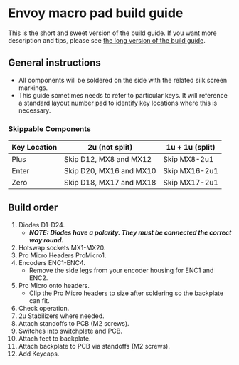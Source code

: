 # Envoy macro pad build guide

This is the short and sweet version of the build guide.  If you want more description and tips, please see [the long version of the build guide](Build-Guide.md).

## General instructions
- All components will be soldered on the side with the related silk screen markings.
- This guide sometimes needs to refer to particular keys.  It will reference a standard layout number pad to identify key locations where this is necessary.

### Skippable Components
 Key Location   | 2u (not split)          | 1u + 1u (split)
 ---------------|-------------------------|----------------
 Plus           | Skip D12, MX8 and MX12  | Skip MX8-2u1
 Enter          | Skip D20, MX16 and MX10 | Skip MX16-2u1
 Zero           | Skip D18, MX17 and MX18 | Skip MX17-2u1

## Build order
1. Diodes D1-D24.  
   - ___NOTE: Diodes have a  polarity.  They must be connected the correct way round.___
2. Hotswap sockets MX1-MX20.
3. Pro Micro Headers ProMicro1.
4. Encoders ENC1-ENC4. 
   - Remove the side legs from your encoder housing for ENC1 and ENC2.
5. Pro Micro onto headers.
   - Clip the Pro Micro headers to size after soldering so the backplate can fit.
6. Check operation.
7. 2u Stabilizers where needed.
8. Attach standoffs to PCB (M2 screws).
9. Switches into switchplate and PCB.
10. Attach feet to backplate.
11. Attach backplate to PCB via standoffs (M2 screws).
12. Add Keycaps.
